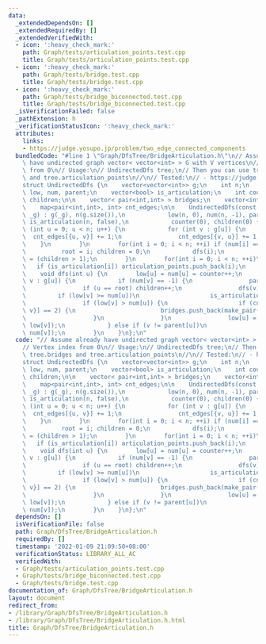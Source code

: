 ```yaml
---
data:
  _extendedDependsOn: []
  _extendedRequiredBy: []
  _extendedVerifiedWith:
  - icon: ':heavy_check_mark:'
    path: Graph/tests/articulation_points.test.cpp
    title: Graph/tests/articulation_points.test.cpp
  - icon: ':heavy_check_mark:'
    path: Graph/tests/bridge.test.cpp
    title: Graph/tests/bridge.test.cpp
  - icon: ':heavy_check_mark:'
    path: Graph/tests/bridge_biconnected.test.cpp
    title: Graph/tests/bridge_biconnected.test.cpp
  _isVerificationFailed: false
  _pathExtension: h
  _verificationStatusIcon: ':heavy_check_mark:'
  attributes:
    links:
    - https://judge.yosupo.jp/problem/two_edge_connected_components
  bundledCode: "#line 1 \"Graph/DfsTree/BridgeArticulation.h\"\n// Assume already\
    \ have undirected graph vector< vector<int> > G with V vertices\n// Vertex index\
    \ from 0\n// Usage:\n// UndirectedDfs tree;\n// Then you can use tree.bridges\
    \ and tree.articulation_points\n//\n// Tested:\n// - https://judge.yosupo.jp/problem/two_edge_connected_components\n\
    struct UndirectedDfs {\n    vector<vector<int>> g;\n    int n;\n    vector<int>\
    \ low, num, parent;\n    vector<bool> is_articulation;\n    int counter, root,\
    \ children;\n\n    vector< pair<int,int> > bridges;\n    vector<int> articulation_points;\n\
    \    map<pair<int,int>, int> cnt_edges;\n\n    UndirectedDfs(const vector<vector<int>>&\
    \ _g) : g(_g), n(g.size()),\n            low(n, 0), num(n, -1), parent(n, 0),\
    \ is_articulation(n, false),\n            counter(0), children(0) {\n        for\
    \ (int u = 0; u < n; u++) {\n            for (int v : g[u]) {\n              \
    \  cnt_edges[{u, v}] += 1;\n                cnt_edges[{v, u}] += 1;\n        \
    \    }\n        }\n        for(int i = 0; i < n; ++i) if (num[i] == -1) {\n  \
    \          root = i; children = 0;\n            dfs(i);\n            is_articulation[root]\
    \ = (children > 1);\n        }\n        for(int i = 0; i < n; ++i)\n         \
    \   if (is_articulation[i]) articulation_points.push_back(i);\n    }\nprivate:\n\
    \    void dfs(int u) {\n        low[u] = num[u] = counter++;\n        for (int\
    \ v : g[u]) {\n            if (num[v] == -1) {\n                parent[v] = u;\n\
    \                if (u == root) children++;\n                dfs(v);\n       \
    \         if (low[v] >= num[u])\n                    is_articulation[u] = true;\n\
    \                if (low[v] > num[u]) {\n                    if (cnt_edges[{u,\
    \ v}] == 2) {\n                        bridges.push_back(make_pair(u, v));\n \
    \                   }\n                }\n                low[u] = min(low[u],\
    \ low[v]);\n            } else if (v != parent[u])\n                low[u] = min(low[u],\
    \ num[v]);\n        }\n    }\n};\n"
  code: "// Assume already have undirected graph vector< vector<int> > G with V vertices\n\
    // Vertex index from 0\n// Usage:\n// UndirectedDfs tree;\n// Then you can use\
    \ tree.bridges and tree.articulation_points\n//\n// Tested:\n// - https://judge.yosupo.jp/problem/two_edge_connected_components\n\
    struct UndirectedDfs {\n    vector<vector<int>> g;\n    int n;\n    vector<int>\
    \ low, num, parent;\n    vector<bool> is_articulation;\n    int counter, root,\
    \ children;\n\n    vector< pair<int,int> > bridges;\n    vector<int> articulation_points;\n\
    \    map<pair<int,int>, int> cnt_edges;\n\n    UndirectedDfs(const vector<vector<int>>&\
    \ _g) : g(_g), n(g.size()),\n            low(n, 0), num(n, -1), parent(n, 0),\
    \ is_articulation(n, false),\n            counter(0), children(0) {\n        for\
    \ (int u = 0; u < n; u++) {\n            for (int v : g[u]) {\n              \
    \  cnt_edges[{u, v}] += 1;\n                cnt_edges[{v, u}] += 1;\n        \
    \    }\n        }\n        for(int i = 0; i < n; ++i) if (num[i] == -1) {\n  \
    \          root = i; children = 0;\n            dfs(i);\n            is_articulation[root]\
    \ = (children > 1);\n        }\n        for(int i = 0; i < n; ++i)\n         \
    \   if (is_articulation[i]) articulation_points.push_back(i);\n    }\nprivate:\n\
    \    void dfs(int u) {\n        low[u] = num[u] = counter++;\n        for (int\
    \ v : g[u]) {\n            if (num[v] == -1) {\n                parent[v] = u;\n\
    \                if (u == root) children++;\n                dfs(v);\n       \
    \         if (low[v] >= num[u])\n                    is_articulation[u] = true;\n\
    \                if (low[v] > num[u]) {\n                    if (cnt_edges[{u,\
    \ v}] == 2) {\n                        bridges.push_back(make_pair(u, v));\n \
    \                   }\n                }\n                low[u] = min(low[u],\
    \ low[v]);\n            } else if (v != parent[u])\n                low[u] = min(low[u],\
    \ num[v]);\n        }\n    }\n};\n"
  dependsOn: []
  isVerificationFile: false
  path: Graph/DfsTree/BridgeArticulation.h
  requiredBy: []
  timestamp: '2022-01-09 21:09:50+08:00'
  verificationStatus: LIBRARY_ALL_AC
  verifiedWith:
  - Graph/tests/articulation_points.test.cpp
  - Graph/tests/bridge_biconnected.test.cpp
  - Graph/tests/bridge.test.cpp
documentation_of: Graph/DfsTree/BridgeArticulation.h
layout: document
redirect_from:
- /library/Graph/DfsTree/BridgeArticulation.h
- /library/Graph/DfsTree/BridgeArticulation.h.html
title: Graph/DfsTree/BridgeArticulation.h
---
```


